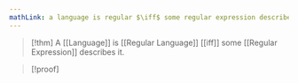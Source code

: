 ```yaml
---
mathLink: a language is regular $\iff$ some regular expression describes it
---
```

>[!thm]
>A [[Language]] is [[Regular Language]] [[iff]] some [[Regular Expression]] describes it.

>[!proof]

